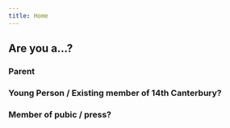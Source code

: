 ```yaml
---
title: Home
---
```



## Are you a...?

### Parent

### Young Person / Existing member of 14th Canterbury?

### Member of pubic / press?